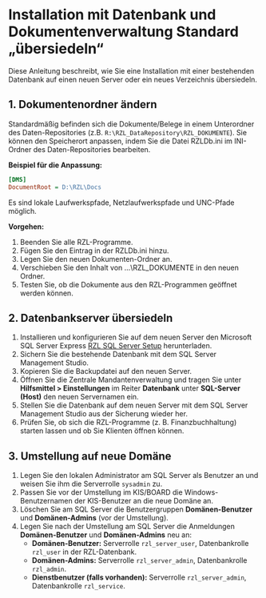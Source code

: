 # Installation mit Datenbank und Dokumentenverwaltung Standard „übersiedeln“

Diese Anleitung beschreibt, wie Sie eine Installation mit einer bestehenden Datenbank auf einen neuen Server oder ein neues Verzeichnis übersiedeln.

## 1. Dokumentenordner ändern

Standardmäßig befinden sich die Dokumente/Belege in einem Unterordner des Daten-Repositories (z.B. `R:\RZL_DataRepository\RZL_DOKUMENTE`). Sie können den Speicherort anpassen, indem Sie die Datei RZLDb.ini im INI-Ordner des Daten-Repositories bearbeiten.

**Beispiel für die Anpassung:**
```ini
[DMS]
DocumentRoot = D:\RZL\Docs
```
Es sind lokale Laufwerkspfade, Netzlaufwerkspfade und UNC-Pfade möglich.   

**Vorgehen:**   
1. Beenden Sie alle RZL-Programme.   
2. Fügen Sie den Eintrag in der RZLDb.ini hinzu.   
3. Legen Sie den neuen Dokumenten-Ordner an.    
4. Verschieben Sie den Inhalt von ...\RZL_DOKUMENTE in den neuen Ordner.   
5. Testen Sie, ob die Dokumente aus den RZL-Programmen geöffnet werden können.   

## 2. Datenbankserver übersiedeln

1. Installieren und konfigurieren Sie auf dem neuen Server den Microsoft SQL Server Express [RZL SQL Server Setup](https://rzl.blob.core.windows.net/setups/RZL%20SQL%20Server%20Setup.exe) herunterladen.
2. Sichern Sie die bestehende Datenbank mit dem SQL Server Management Studio.
3. Kopieren Sie die Backupdatei auf den neuen Server.
4. Öffnen Sie die Zentrale Mandantenverwaltung und tragen Sie unter **Hilfsmittel > Einstellungen** im Reiter **Datenbank** unter **SQL-Server (Host)** den neuen Servernamen ein.
5. Stellen Sie die Datenbank auf dem neuen Server mit dem SQL Server Management Studio aus der Sicherung wieder her.
6. Prüfen Sie, ob sich die RZL-Programme (z. B. Finanzbuchhaltung) starten lassen und ob Sie Klienten öffnen können.

## 3. Umstellung auf neue Domäne

1. Legen Sie den lokalen Administrator am SQL Server als Benutzer an und weisen Sie ihm die Serverrolle `sysadmin` zu.
2. Passen Sie vor der Umstellung im KIS/BOARD die Windows-Benutzernamen der KIS-Benutzer an die neue Domäne an.
3. Löschen Sie am SQL Server die Benutzergruppen **Domänen-Benutzer** und **Domänen-Admins** (vor der Umstellung).
4. Legen Sie nach der Umstellung am SQL Server die Anmeldungen **Domänen-Benutzer** und **Domänen-Admins** neu an:
    - **Domänen-Benutzer:** Serverrolle `rzl_server_user`, Datenbankrolle `rzl_user` in der RZL-Datenbank.
    - **Domänen-Admins:** Serverrolle `rzl_server_admin`, Datenbankrolle `rzl_admin`.
    - **Dienstbenutzer (falls vorhanden):** Serverrolle `rzl_server_admin`, Datenbankrolle `rzl_service`.